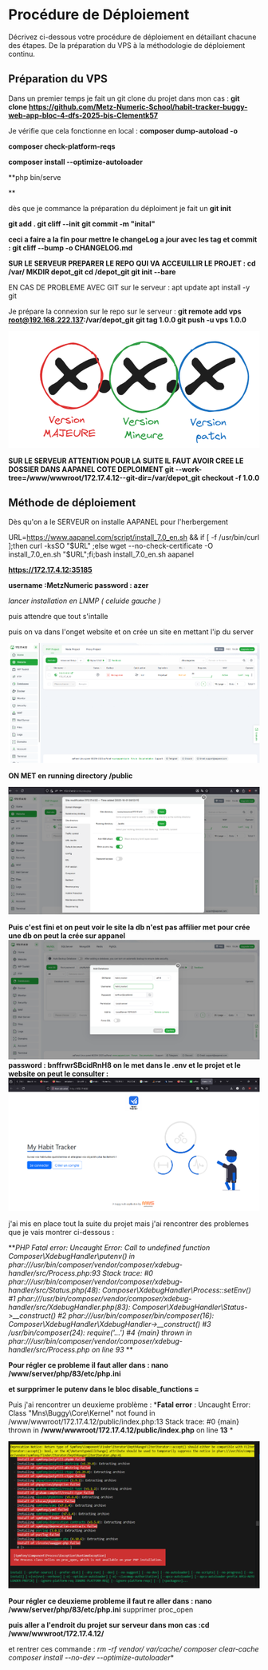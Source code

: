 # Procédure de Déploiement

Décrivez ci-dessous votre procédure de déploiement en détaillant chacune des étapes. De la préparation du VPS à la méthodologie de déploiement continu.

## Préparation du VPS

Dans un premier temps je fait un git clone du projet dans mon cas : **git clone https://github.com/Metz-Numeric-School/habit-tracker-buggy-web-app-bloc-4-dfs-2025-bis-Clementk57**

Je vérifie que cela fonctionne en local :
**composer dump-autoload -o**

**composer check-platform-reqs**

**composer install --optimize-autoloader**

**php bin/serve

**

dès que je commance la préparation du déploiment
je fait un **git init**

**git add .
git cliff --init**
**git commit -m "inital"**

**ceci a faire a la fin pour mettre le changeLog a jour avec les tag et commit : git cliff --bump -o CHANGELOG.md**

**SUR LE SERVEUR 
PREPARER LE REPO QUI VA ACCEUILLIR LE PROJET :
cd /var/
MKDIR depot_git
cd /depot_git
git init --bare**

EN CAS DE PROBLEME AVEC GIT sur le serveur :
apt update
apt install -y git

Je prépare la connexion sur le repo sur le serveur :
**git remote add vps root@192.168.222.137:/var/depot_git**
**git tag 1.0.0
git push -u vps 1.0.0**

![1759307622778](image/DEPLOY/1759307622778.png)

**SUR LE SERVEUR
ATTENTION POUR LA SUITE IL FAUT AVOIR CREE LE DOSSIER DANS AAPANEL COTE DEPLOIMENT
git --work-tree=/www/wwwroot/172.17.4.12--git-dir=/var/depot_git checkout -f 1.0.0**


## Méthode de déploiement

Dès qu'on a le SERVEUR on installe AAPANEL pour l'herbergement 

URL=https://www.aapanel.com/script/install_7.0_en.sh
&& if [ -f /usr/bin/curl ];then curl -ksSO "$URL" ;else wget
--no-check-certificate -O install_7.0_en.sh "$URL";fi;bash
install_7.0_en.sh aapanel

**https://172.17.4.12:35185**

**username :MetzNumeric
password : azer**

*lancer installation en LNMP ( celuide gauche )*

puis attendre que tout s'intalle

puis on va dans l'onget website et on crée un site en mettant l'ip du server 

![1759308560964](image/DEPLOY/1759308560964.png)



**ON MET en running directory /public**

![1759308626240](image/DEPLOY/1759308626240.png)

**Puis c'est fini et on peut voir le site
la db n'est pas affilier met pour crée une db on peut la crée sur appanel**
![1759308912524](image/DEPLOY/1759308912524.png)
**password : bnffrwrSBcidRnH8
on le met dans le .env et le projet et le website on peut le consulter :**
![1759309041998](image/DEPLOY/1759309041998.png)

j'ai mis en place tout la suite du projet  mais j'ai rencontrer des problemes que je vais montrer ci-dessous :

***PHP Fatal error:  Uncaught Error: Call to undefined function Composer\XdebugHandler\putenv() in phar:///usr/bin/composer/vendor/composer/xdebug-handler/src/Process.php:93
Stack trace:
#0 phar:///usr/bin/composer/vendor/composer/xdebug-handler/src/Status.php(48): Composer\XdebugHandler\Process::setEnv()
#1 phar:///usr/bin/composer/vendor/composer/xdebug-handler/src/XdebugHandler.php(83): Composer\XdebugHandler\Status->__construct()
#2 phar:///usr/bin/composer/bin/composer(16): Composer\XdebugHandler\XdebugHandler->__construct()
#3 /usr/bin/composer(24): require('...')
#4 {main}
  thrown in phar:///usr/bin/composer/vendor/composer/xdebug-handler/src/Process.php on line 93*
**

**Pour régler ce probleme il faut aller dans : nano /www/server/php/83/etc/php.ini**

**et surpprimer le putenv dans le bloc disable_functions =**

Puis j'ai rencontrer un deuxieme problème :
***Fatal error** :  Uncaught Error: Class "Mns\Buggy\Core\Kernel" not found in /www/wwwroot/172.17.4.12/public/index.php:13
Stack trace:
#0 {main}
  thrown in **/www/wwwroot/172.17.4.12/public/index.php** on line **13**
*

![1759307850559](image/DEPLOY/1759307850559.png)

**Pour régler ce deuxieme probleme il faut re aller dans : nano /www/server/php/83/etc/php.ini**
supprimer proc_open

**puis aller a l'endroit du projet sur serveur dans mon cas  :cd /www/wwwroot/172.17.4.12/**

et rentrer ces commande :
**rm -rf vendor/ var/cache/*
composer clear-cache
composer install --no-dev --optimize-autoloader**
